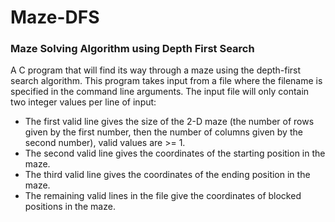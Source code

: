 # Maze-DFS
### Maze Solving Algorithm using Depth First Search

A C program that will find its way through a maze using the depth-first search algorithm. This program takes input from a file where the filename is specified in the command line arguments. The input file will only contain two integer values per line of input:

- The first valid line gives the size of the 2-D maze (the number of rows given by the first number, then the number of columns given by the second number), valid values are >= 1.
- The second valid line gives the coordinates of the starting position in the maze.
- The third valid line gives the coordinates of the ending position in the maze.
- The remaining valid lines in the file give the coordinates of blocked positions in the maze.
